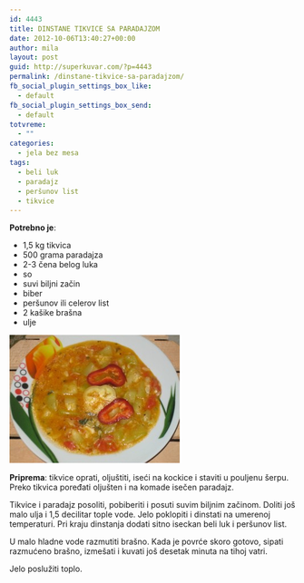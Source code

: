 ```yaml
---
id: 4443
title: DINSTANE TIKVICE SA PARADAJZOM
date: 2012-10-06T13:40:27+00:00
author: mila
layout: post
guid: http://superkuvar.com/?p=4443
permalink: /dinstane-tikvice-sa-paradajzom/
fb_social_plugin_settings_box_like:
  - default
fb_social_plugin_settings_box_send:
  - default
totvreme:
  - ""
categories:
  - jela bez mesa
tags:
  - beli luk
  - paradajz
  - peršunov list
  - tikvice
---
```

**Potrebno je**:

  * 1,5 kg tikvica
  * 500 grama paradajza
  * 2-3 čena belog luka
  * so
  * suvi biljni začin
  * biber
  * peršunov ili celerov list
  * 2 kašike brašna
  * ulje

<img class="alignnone size-medium wp-image-4444" title="Tikvice sa paradajzom" src="/wp-content/uploads/2012/10/Tikvice-sa-paradajzom-e1349530599697-300x226.jpg" alt="" width="300" height="226" /> 

**Priprema**: tikvice oprati, oljuštiti, iseći na kockice i staviti u pouljenu šerpu. Preko tikvica poređati oljušten i na komade isečen paradajz.

Tikvice i paradajz posoliti, pobiberiti i posuti suvim biljnim začinom. Doliti još malo ulja i 1,5 decilitar tople vode. Jelo poklopiti i dinstati na umerenoj temperaturi. Pri kraju dinstanja dodati sitno iseckan beli luk i peršunov list.

U malo hladne vode razmutiti brašno. Kada je povrće skoro gotovo, sipati razmućeno brašno, izmešati i kuvati još desetak minuta na tihoj vatri.

Jelo poslužiti toplo.